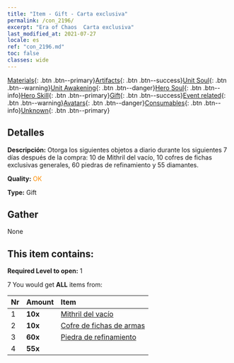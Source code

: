 ```yaml
---
title: "Item - Gift - Carta exclusiva"
permalink: /con_2196/
excerpt: "Era of Chaos  Carta exclusiva"
last_modified_at: 2021-07-27
locale: es
ref: "con_2196.md"
toc: false
classes: wide
---
```

 [Materials](/ItemsES/){: .btn .btn--primary}[Artifacts](/ItemsES/Artifacts/){: .btn .btn--success}[Unit Soul](/ItemsES/UnitSoul/){: .btn .btn--warning}[Unit Awakening](/ItemsES/UnitAwakening/){: .btn .btn--danger}[Hero Soul](/ItemsES/HeroSoul/){: .btn .btn--info}[Hero Skill](/ItemsES/HeroSkill/){: .btn .btn--primary}[Gift](/ItemsES/Gift/){: .btn .btn--success}[Event related](/ItemsES/Events/){: .btn .btn--warning}[Avatars](/ItemsES/Avatars/){: .btn .btn--danger}[Consumables](/ItemsES/Consumables/){: .btn .btn--info}[Unknown](/ItemsES/Unknown/){: .btn .btn--primary}

## Detalles
 **Descripción:** Otorga los siguientes objetos a diario durante los siguientes 7 días después de la compra: 10 de Mithril del vacío, 10 cofres de fichas exclusivas generales, 60 piedras de refinamiento y 55 diamantes.

 **Quality:** <span style="color: #FF8C00">OK</span>

 **Type:** Gift

## Gather

  None

## This item contains:

 **Required Level to open:** 1

 7 You would get **ALL** items  from:

  | Nr | Amount |     Item    |
  |:---|:-------|:------------|
  | 1 |  **10x** | [Mithril del vacío](/ItemsES/con_817/) |  | 
  | 2 |  **10x** | [Cofre de fichas de armas](/ItemsES/con_1367/) |  | 
  | 3 |  **60x** | [Piedra de refinamiento](/ItemsES/con_814/) |  | 
  | 4 |  **55x** | <i class="fas fa-gem"/> |  | 

